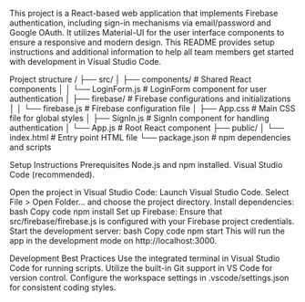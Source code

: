 This project is a React-based web application that implements Firebase authentication, including sign-in mechanisms via email/password and Google OAuth. 
It utilizes Material-UI for the user interface components to ensure a responsive and modern design. 
This README provides setup instructions and additional information to help all team members get started with development in Visual Studio Code.

Project structure
/
├── src/
│   ├── components/           # Shared React components
│   │   └── LoginForm.js      # LoginForm component for user authentication
│   ├── firebase/             # Firebase configurations and initializations
│   │   └── firebase.js       # Firebase configuration file
│   ├── App.css               # Main CSS file for global styles
│   ├── SignIn.js             # SignIn component for handling authentication
│   └── App.js                # Root React component
├── public/
│   └── index.html            # Entry point HTML file
└── package.json              # npm dependencies and scripts



Setup Instructions
Prerequisites
Node.js and npm installed.
Visual Studio Code (recommended).

Open the project in Visual Studio Code:
Launch Visual Studio Code.
Select File > Open Folder... and choose the project directory.
Install dependencies:
bash
Copy code
npm install
Set up Firebase:
Ensure that src/firebase/firebase.js is configured with your Firebase project credentials.
Start the development server:
bash
Copy code
npm start
This will run the app in the development mode on http://localhost:3000.

Development Best Practices
Use the integrated terminal in Visual Studio Code for running scripts.
Utilize the built-in Git support in VS Code for version control.
Configure the workspace settings in .vscode/settings.json for consistent coding styles.
